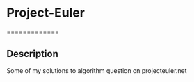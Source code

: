 # Project-Euler 
=============

## Description
Some of my solutions to algorithm question on projecteuler.net
